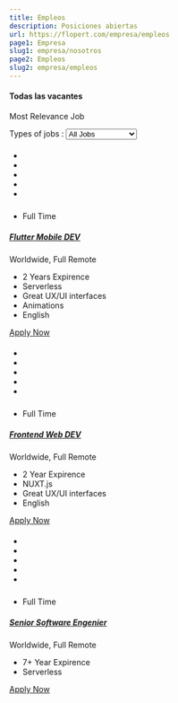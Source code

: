 ```yaml
---
title: Empleos
description: Posiciones abiertas
url: https://flopert.com/empresa/empleos
page1: Empresa
slug1: empresa/nosotros
page2: Empleos
slug2: empresa/empleos
---
```

<section class="section">
    <div class="container">
        <div class="row">
            <div class="col-12">
                <div class="border-bottom">
                    <div class="row">
                        <div class="col-lg-9 col-md-8">
                            <div class="section-title">
                                <h4 class="title mb-2">Todas las vacantes</h4>
                                <p class="text-muted mb-0">Most Relevance Job</p>
                            </div>
                        </div><!--end col-->
                        <div class="col-lg-3 col-md-4 mt-4 mt-sm-0 pt-2 pt-sm-0">
                            <div class="form custom-form">
                                <div class="form-group">
                                    <label>Types of jobs :</label>
                                    <select class="form-control custom-select" id="Sortbylist-job">
                                        <option>All Jobs</option>
                                        <option>Full Time</option>
                                        <option>Part Time</option>
                                        <option>Remote</option>
                                        <option>Work From Home</option>
                                    </select>
                                </div>
                            </div>
                        </div><!--end col-->
                    </div><!--end row-->
                </div>
            </div><!--end col-->
        </div><!--end row-->
        <div class="row">
            <div class="col-lg-4 col-md-6 col-12 mt-4 pt-2">
                <div class="card job-box rounded shadow border-0 overflow-hidden">
                    <div class="border-bottom">
                        <div class="position-relative">
                            <img src="/images/comunity/work.jpeg" class="img-fluid" alt="">
                            <div class="job-overlay bg-white"></div>
                        </div>
                        <h5 class="mb-0 position">
                            <ul class="list-unstyled h6 mb-0 text-warning">
                                <li class="list-inline-item mb-0"><i class="mdi mdi-star"></i></li>                                    
                                <li class="list-inline-item mb-0"><i class="mdi mdi-star"></i></li>                                    
                                <li class="list-inline-item mb-0"><i class="mdi mdi-star"></i></li>                                    
                                <li class="list-inline-item mb-0"><i class="mdi mdi-star"></i></li>                                    
                                <li class="list-inline-item mb-0"><i class="mdi mdi-star"></i></li>
                            </ul>
                        </h5>
                        <ul class="list-unstyled head mb-0">
                            <li class="badge badge-success badge-pill">Full Time</li>
                        </ul>
                    </div>
                    <div class="card-body content position-relative">
                        <div class="firm-logo rounded-circle shadow bg-light text-center">
                            <i class="uil uil-mobile-android h4 text-primary"></i>
                        </div>
                        <div class="company-detail text-center mt-3">
                            <h5 class="mb-0"><a href="page-job-company.html" class="text-dark company-name">Flutter Mobile DEV</a></h5>
                            <p class="text-muted"><i class="uil uil-location-point"></i> Worldwide, Full Remote</p>
                        </div>
                        <ul class="job-facts list-unstyled">
                            <li class="list-inline-item text-muted"><i class="uil uil-check-circle text-success"></i> 2 Years Expirence</li>
                            <li class="list-inline-item text-muted"><i class="uil uil-check-circle text-success"></i> Serverless</li>
                            <li class="list-inline-item text-muted"><i class="uil uil-check-circle text-success"></i> Great UX/UI interfaces</li>
                            <li class="list-inline-item text-muted"><i class="uil uil-check-circle text-success"></i> Animations</li>
                            <li class="list-inline-item text-muted"><i class="uil uil-check-circle text-success"></i> English</li>
                        </ul>
                        <a href="mailto:hola@flopert.com?subject=Quiero postularme como Flutter Mobile DEV" class="btn btn-outline-primary btn-block">Apply Now</a>
                    </div>
                </div>
            </div><!--end col-->
            <div class="col-lg-4 col-md-6 col-12 mt-4 pt-2">
                <div class="card job-box rounded shadow border-0 overflow-hidden">
                    <div class="border-bottom">
                        <div class="position-relative">
                            <img src="/images/comunity/work.jpeg" class="img-fluid" alt="">
                            <div class="job-overlay bg-white"></div>
                        </div>
                        <h5 class="mb-0 position">
                            <ul class="list-unstyled h6 mb-0 text-warning">
                                <li class="list-inline-item mb-0"><i class="mdi mdi-star"></i></li>                                    
                                <li class="list-inline-item mb-0"><i class="mdi mdi-star"></i></li>                                    
                                <li class="list-inline-item mb-0"><i class="mdi mdi-star"></i></li>                                    
                                <li class="list-inline-item mb-0"><i class="mdi mdi-star"></i></li>                                    
                                <li class="list-inline-item mb-0"><i class="mdi mdi-star"></i></li>
                            </ul>
                        </h5>
                        <ul class="list-unstyled head mb-0">
                            <li class="badge badge-success badge-pill">Full Time</li>
                        </ul>
                    </div>
                    <div class="card-body content position-relative">
                        <div class="firm-logo rounded-circle shadow bg-light text-center">
                            <i class="uil uil-window h4 text-primary"></i>
                        </div>
                        <div class="company-detail text-center mt-3">
                            <h5 class="mb-0"><a href="page-job-company.html" class="text-dark company-name">Frontend Web DEV</a></h5>
                            <p class="text-muted"><i class="uil uil-location-point"></i> Worldwide, Full Remote</p>
                        </div>
                        <ul class="job-facts list-unstyled">
                            <li class="list-inline-item text-muted"><i class="uil uil-check-circle text-success"></i> 2 Year Expirence</li>
                            <li class="list-inline-item text-muted"><i class="uil uil-check-circle text-success"></i> NUXT.js</li>
                            <li class="list-inline-item text-muted"><i class="uil uil-check-circle text-success"></i> Great UX/UI interfaces</li>
                            <li class="list-inline-item text-muted"><i class="uil uil-check-circle text-success"></i> English</li>
                        </ul>
                        <a href="mailto:hola@flopert.com?subject=Quiero postularme como Frontend Web DEV" class="btn btn-outline-primary btn-block">Apply Now</a>
                    </div>
                </div>
            </div><!--end col-->
            <div class="col-lg-4 col-md-6 col-12 mt-4 pt-2">
                <div class="card job-box rounded shadow border-0 overflow-hidden">
                    <div class="border-bottom">
                        <div class="position-relative">
                            <img src="/images/comunity/work.jpeg" class="img-fluid" alt="">
                            <div class="job-overlay bg-white"></div>
                        </div>
                        <h5 class="mb-0 position">
                            <ul class="list-unstyled h6 mb-0 text-warning">
                                <li class="list-inline-item mb-0"><i class="mdi mdi-star"></i></li>                                    
                                <li class="list-inline-item mb-0"><i class="mdi mdi-star"></i></li>                                    
                                <li class="list-inline-item mb-0"><i class="mdi mdi-star"></i></li>                                    
                                <li class="list-inline-item mb-0"><i class="mdi mdi-star"></i></li>                                    
                                <li class="list-inline-item mb-0"><i class="mdi mdi-star"></i></li>
                            </ul>
                        </h5>
                        <ul class="list-unstyled head mb-0">
                            <li class="badge badge-success badge-pill">Full Time</li>
                        </ul>
                    </div>
                    <div class="card-body content position-relative">
                        <div class="firm-logo rounded-circle shadow bg-light text-center">
                            <i class="uil uil-rocket h4 text-primary"></i>
                        </div>
                        <div class="company-detail text-center mt-3">
                            <h5 class="mb-0"><a href="page-job-company.html" class="text-dark company-name">Senior Software Engenier</a></h5>
                            <p class="text-muted"><i class="uil uil-location-point"></i> Worldwide, Full Remote</p>
                        </div>
                        <ul class="job-facts list-unstyled">
                            <li class="list-inline-item text-muted"><i class="uil uil-check-circle text-success"></i> 7+ Year Expirence</li>
                            <li class="list-inline-item text-muted"><i class="uil uil-check-circle text-success"></i> Serverless</li>
                        </ul>
                        <a href="mailto:hola@flopert.com?subject=Quiero postularme como Senior Software Engenier" class="btn btn-outline-primary btn-block">Apply Now</a>
                    </div>
                </div>
            </div><!--end col-->
            <!-- PAGINATION END -->
        </div><!--end row-->
    </div><!--end container-->
</section>